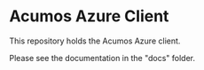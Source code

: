 # Acumos Azure Client

This repository holds the Acumos Azure client.

Please see the documentation in the "docs" folder.

